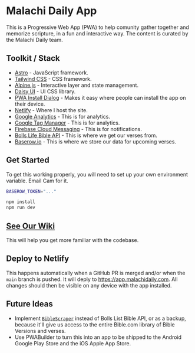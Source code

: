 # Malachi Daily App

This is a Progressive Web App (PWA) to help comunity gather together and memorize scripture, in a fun and interactive way. The content is curated by the Malachi Daily team.

## Toolkit / Stack

- [Astro](https://astro.build/) - JavaScript framework.
- [Tailwind CSS](https://tailwindcss.com/) - CSS framework.
- [Alpine.js](https://alpinejs.dev/) - Interactive layer and state management.
- [Daisy UI](https://daisyui.com/) - UI CSS library.
- [PWA Install Dialog](https://github.com/storedotapp/pwa-install-dialog) - Makes it easy where people can install the app on their device.
- [Netlify](https://www.netlify.com/) - Where I host the site.
- [Google Analytics](https://analytics.google.com/) - This is for analytics.
- [Google Tag Manager](https://www.google.com/tagmanager/) - This is for analytics.
- [Firebase Cloud Messaging](https://firebase.google.com/docs/cloud-messaging/) - This is for notifications.
- [Bolls Life Bible API](https://bolls.life/) - This is where we get our verses from.
- [Baserow.io](https://baserow.io/) - This is where we store our data for upcoming verses.

## Get Started

To get this working properly, you will need to set up your own environment variable. Email Cam for it.

```bash
BASEROW_TOKEN="..."
```

```bash
npm install
npm run dev
```

## [See Our Wiki](https://wiki.mutable.ai/cameronapak/malachi-daily)

This will help you get more familiar with the codebase. 

## Deploy to Netlify

This happens automatically when a GitHub PR is merged and/or when the `main` branch is pushed. It will deply to https://app.malachidaily.com. All changes should then be visible on any device with the app installed. 

## Future Ideas

- Implement [`BibleScraper`](https://github.com/IonicaBizau/bible-scraper) instead of Bolls List Bible API, or as a backup, because it'll give us access to the entire Bible.com library of Bible Versions and verses.
- Use PWABuilder to turn this into an app to be shipped to the Android Google Play Store and the iOS Apple App Store.
